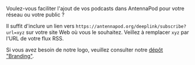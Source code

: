 Voulez-vous faciliter l'ajout de vos podcasts dans AntennaPod pour votre réseau ou votre public ?

Il suffit d'inclure un lien vers `https://antennapod.org/deeplink/subscribe?url=xyz` sur votre site Web où vous le souhaitez. Veillez à remplacer `xyz` par l'URL de votre flux RSS.

Si vous avez besoin de notre logo, veuillez consulter notre [dépôt "Branding"](https://github.com/AntennaPod/branding).
